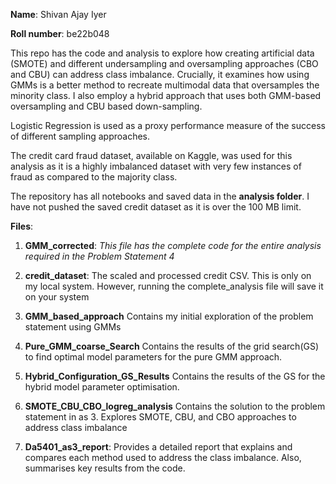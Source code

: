 **Name**: Shivan Ajay Iyer

**Roll number**: be22b048
  
This repo has the code and analysis to explore how creating artificial data (SMOTE) and different undersampling and oversampling approaches (CBO and CBU) can address class imbalance.
Crucially, it examines how using GMMs is a better method to recreate multimodal data that oversamples the minority class. I also employ a hybrid approach that uses both GMM-based oversampling and CBU based down-sampling. 

Logistic Regression is used as a proxy performance measure of the success of different sampling approaches.


The credit card fraud dataset, available on Kaggle, was used for this analysis as it is a highly imbalanced dataset with very few instances of fraud as compared to the majority class. 


The repository has all notebooks and saved data in the **analysis folder**. 
I have not pushed the saved credit dataset as it is over the 100 MB limit. 

**Files**:


1. **GMM_corrected**: 
_This file has the complete code for the entire analysis required in the Problem Statement 4_
3. **credit_dataset**: 
The scaled and processed credit CSV. This is only on my local system. However, running the complete_analysis file will save it on your system

4. **GMM_based_approach**
Contains my initial exploration of the problem statement using GMMs

5. **Pure_GMM_coarse_Search**
Contains the results of the grid search(GS) to find optimal model parameters for the pure GMM approach. 

6. **Hybrid_Configuration_GS_Results**
Contains the results of the GS for the hybrid model parameter optimisation. 

7. **SMOTE_CBU_CBO_logreg_analysis**
Contains the solution to the problem statement in as 3. Explores SMOTE, CBU, and CBO approaches to address class imbalance

8. **Da5401_as3_report**: 
Provides a detailed report that explains and compares each method used to address the class imbalance. Also, summarises key results from the code. 


